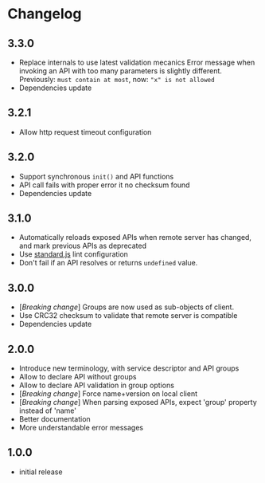 # Changelog

## 3.3.0
- Replace internals to use latest validation mecanics
  Error message when invoking an API with too many parameters is slightly different.
  Previously: `must contain at most`, now: `"x" is not allowed`
- Dependencies update

## 3.2.1
- Allow http request timeout configuration

## 3.2.0
- Support synchronous `init()` and API functions
- API call fails with proper error it no checksum found
- Dependencies update

## 3.1.0
- Automatically reloads exposed APIs when remote server has changed, and mark previous APIs as deprecated
- Use [standard.js](https://standardjs.com/) lint configuration
- Don't fail if an API resolves or returns `undefined` value.

## 3.0.0
- [*Breaking change*] Groups are now used as sub-objects of client.
- Use CRC32 checksum to validate that remote server is compatible
- Dependencies update

## 2.0.0
- Introduce new terminology, with service descriptor and API groups
- Allow to declare API without groups
- Allow to declare API validation in group options
- [*Breaking change*] Force name+version on local client
- [*Breaking change*] When parsing exposed APIs, expect 'group' property instead of 'name'
- Better documentation
- More understandable error messages

## 1.0.0
- initial release
